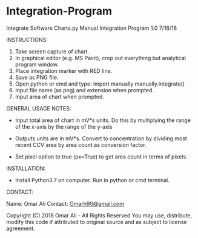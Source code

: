 # Integration-Program
Integrate Software Charts.py
Manual Integration Program 1.0 7/16/18

INSTRUCTIONS:

1) Take screen capture of chart.
2) In graphical editor (e.g. MS Paint), crop out everything but analytical program window.
3) Place integration marker with RED line.
4) Save as PNG file.
5) Open python or cmd and type:
   import manually
   manually.integrate()
6) Input file name (as png) and extension when prompted.
7) Input area of chart when prompted.

GENERAL USAGE NOTES:

+ Input total area of chart in mV\*s units. Do this by multiplying the range of the x-axis by the range of the y-axis

+ Outputs units are in mV\*s. Convert to concentration by dividing most recent CCV area by area count as conversion factor.

+ Set pixel option to true (px=True) to get area count in terms of pixels.

INSTALLATION:

+ Install Python3.7 on computer. Run in python or cmd terminal.

CONTACT:

Name: Omar Ali
Contact: Omarh90@gmail.com

Copyright (C) 2018 Omar Ali - All Rights Reserved
You may use, distribute, modify this code if attributed to original source and as subject to license agreement.
